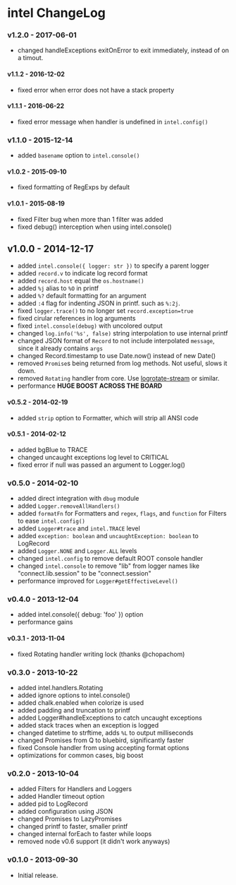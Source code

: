 # intel ChangeLog

### v1.2.0 - 2017-06-01

- changed handleExceptions exitOnError to exit immediately, instead of
  on a timout.

#### v1.1.2 - 2016-12-02

- fixed error when error does not have a stack property

#### v1.1.1 - 2016-06-22

- fixed error message when handler is undefined in `intel.config()`

### v1.1.0 - 2015-12-14

- added `basename` option to `intel.console()`

#### v1.0.2 - 2015-09-10

- fixed formatting of RegExps by default

#### v1.0.1 - 2015-08-19

- fixed Filter bug when more than 1 filter was added
- fixed debug() interception when using intel.console()

## v1.0.0 - 2014-12-17

- added `intel.console({ logger: str })` to specify a parent logger
- added `record.v` to indicate log record format
- added `record.host` equal the `os.hostname()`
- added `%j` alias to `%O` in printf
- added `%?` default formatting for an argument
- added `:4` flag for indenting JSON in printf. such as `%:2j`.
- fixed `logger.trace()` to no longer set `record.exception=true`
- fixed cirular references in log arguments
- fixed `intel.console(debug)` with uncolored output
- changed `log.info('%s', false)` string interpolation to use internal printf
- changed JSON format of `Record` to not include interpolated `message`, since it already contains `args`
- changed Record.timestamp to use Date.now() instead of new Date()
- removed `Promise`s being returned from log methods. Not useful, slows it down.
- removed `Rotating` handler from core. Use [logrotate-stream](https://npmjs.org/package/logrotate-stream) or similar.
- performance **HUGE BOOST ACROSS THE BOARD**

#### v0.5.2 - 2014-02-19

- added `strip` option to Formatter, which will strip all ANSI code

#### v0.5.1 - 2014-02-12

- added bgBlue to TRACE
- changed uncaught exceptions log level to CRITICAL
- fixed error if null was passed an argument to Logger.log()

### v0.5.0 - 2014-02-10

- added direct integration with `dbug` module
- added `Logger.removeAllHandlers()`
- added `formatFn` for Formatters and `regex`, `flags`, and `function` for Filters to ease `intel.config()`
- added `Logger#trace` and `intel.TRACE` level
- added `exception: boolean` and `uncaughtException: boolean` to LogRecord
- added `Logger.NONE` and `Logger.ALL` levels
- changed `intel.config` to remove default ROOT console handler
- changed `intel.console` to remove "lib" from logger names like "connect.lib.session" to be "connect.session"
- performance improved for `Logger#getEffectiveLevel()`

### v0.4.0 - 2013-12-04

- added intel.console({ debug: 'foo' }) option
- performance gains

#### v0.3.1 - 2013-11-04

- fixed Rotating handler writing lock (thanks @chopachom)

### v0.3.0 - 2013-10-22

- added intel.handlers.Rotating
- added ignore options to intel.console()
- added chalk.enabled when colorize is used
- added padding and truncation to printf
- added Logger#handleExceptions to catch uncaught exceptions
- added stack traces when an exception is logged
- changed datetime to strftime, adds `%L` to output milliseconds
- changed Promises from Q to bluebird, significantly faster
- fixed Console handler from using accepting format options
- optimizations for common cases, big boost

### v0.2.0 - 2013-10-04

- added Filters for Handlers and Loggers
- added Handler timeout option
- added pid to LogRecord
- added configuration using JSON
- changed Promises to LazyPromises
- changed printf to faster, smaller printf
- changed internal forEach to faster while loops
- removed node v0.6 support (it didn't work anyways)

### v0.1.0 - 2013-09-30

- Initial release.
